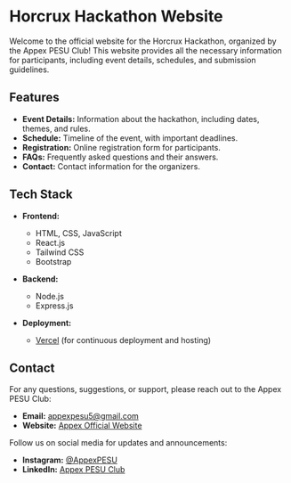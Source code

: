 # Horcrux Hackathon Website

Welcome to the official website for the Horcrux Hackathon, organized by the Appex PESU Club! This website provides all the necessary information for participants, including event details, schedules, and submission guidelines.

## Features

- **Event Details:** Information about the hackathon, including dates, themes, and rules.
- **Schedule:** Timeline of the event, with important deadlines.
- **Registration:** Online registration form for participants.
- **FAQs:** Frequently asked questions and their answers.
- **Contact:** Contact information for the organizers.

## Tech Stack

- **Frontend:** 
  - HTML, CSS, JavaScript
  - React.js
  - Tailwind CSS
  - Bootstrap
- **Backend:**
  - Node.js
  - Express.js

- **Deployment:** 
  - [Vercel](https://horcrux-appex.vercel.app/) (for continuous deployment and hosting)

## Contact

For any questions, suggestions, or support, please reach out to the Appex PESU Club:

- **Email:** [appexpesu5@gmail.com](mailto:appex.pesu@college.edu)
-  **Website:** [Appex Official Website](https://appex-pesu.vercel.app/)

Follow us on social media for updates and announcements:

- **Instagram:** [@AppexPESU](https://www.instagram.com/appex.pesu/)
- **LinkedIn:** [Appex PESU Club](https://www.linkedin.com/company/appex-pesu/about/)

